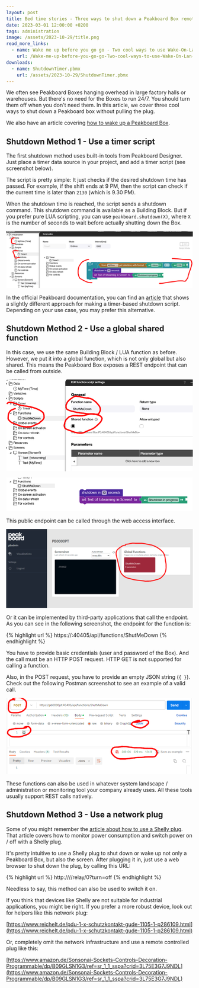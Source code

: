 ```yaml
---
layout: post
title: Bed time stories - Three ways to shut down a Peakboard Box remotely
date: 2023-03-01 12:00:00 +0200
tags: administration
image: /assets/2023-10-29/title.png
read_more_links:
  - name: Wake me up before you go go - Two cool ways to use Wake-On-Lan to boot a Peakboard Box
    url: /Wake-me-up-before-you-go-go-Two-cool-ways-to-use-Wake-On-Lan-to-boot-a-Peakboard-box.html
downloads:
  - name: ShutdownTimer.pbmx
    url: /assets/2023-10-29/ShutdownTimer.pbmx
---
```


We often see Peakboard Boxes hanging overhead in large factory halls or warehouses. But there's no need for the Boxes to run 24/7. You should turn them off when you don't need them. In this article, we cover three cool ways to shut down a Peakboard box without pulling the plug.

We also have an article covering [how to wake up a Peakboard Box](/Wake-me-up-before-you-go-go-Two-cool-ways-to-use-Wake-On-Lan-to-boot-a-Peakboard-box.html).

## Shutdown Method 1 - Use a timer script

The first shutdown method uses built-in tools from Peakboard Designer. Just place a timer data source in your project, and add a timer script (see screenshot below).

The script is pretty simple: It just checks if the desired shutdown time has passed. For example, if the shift ends at 9 PM, then the script can check if the current time is later than `2130` (which is 9.30 PM).

When the shutdown time is reached, the script sends a shutdown command. This shutdown command is available as a Building Block. But if you prefer pure LUA scripting, you can use `peakboard.shutdown(X)`, where `X` is the number of seconds to wait before actually shutting down the Box.

![image](/assets/2023-10-29/010.png)

In the official Peakboard documentation, you can find an [article](https://help.peakboard.com/scripting/en-quick-tipp-restart.html) that shows a slightly different approach for making a timer-based shutdown script. Depending on your use case, you may prefer this alternative.

## Shutdown Method 2 - Use a global shared function

In this case, we use the same Building Block / LUA function as before. However, we put it into a global function, which is not only global but also shared. This means the Peakboard Box exposes a REST endpoint that can be called from outside.

![image](/assets/2023-10-29/020.png)

![image](/assets/2023-10-29/030.png)

This public endpoint can be called through the web access interface.

![image](/assets/2023-10-29/040.png)

Or it can be implemented by third-party applications that call the endpoint. As you can see in the following screenshot, the endpoint for the function is:

{% highlight url %}
https://<MyBox>:40405/api/functions/ShutMeDown
{% endhighlight %}

You have to provide basic credentials (user and password of the Box). And the call must be an HTTP POST request. HTTP GET is not supported for calling a function.

Also, in the POST request, you have to provide an empty JSON string (`{ }`). Check out the following Postman screenshot to see an example of a valid call.

![image](/assets/2023-10-29/045.png)

These functions can also be used in whatever system landscape / administration or monitoring tool your company already uses. All these tools usually support REST calls natively.

## Shutdown Method 3 - Use a network plug

Some of you might remember the [article about how to use a Shelly plug](/Fun-with-Shelly-Plug-S-Switching-Power-on-and-off.html). That article covers how to monitor power consumption and switch power on / off with a Shelly plug.

It's pretty intuitive to use a Shelly plug to shut down or wake up not only a Peakboard Box, but also the screen. After plugging it in, just use a web browser to shut down the plug, by calling this URL:

{% highlight url %}
http://<MyShellyPlugIP>//relay/0?turn=off
{% endhighlight %}

Needless to say, this method can also be used to switch it on.

If you think that devices like Shelly are not suitable for industrial applications, you might be right. If you prefer a more robust device, look out for helpers like this network plug:

[https://www.reichelt.de/pdu-1-x-schutzkontakt-gude-1105-1-p286109.html](https://www.reichelt.de/pdu-1-x-schutzkontakt-gude-1105-1-p286109.html)

Or, completely omit the network infrastructure and use a remote controlled plug like this:

[https://www.amazon.de/Sonsonai-Sockets-Controls-Decoration-Programmable/dp/B09GLSN1G3/ref=sr_1_1_sspa?crid=3L75E3G7J9NDL](https://www.amazon.de/Sonsonai-Sockets-Controls-Decoration-Programmable/dp/B09GLSN1G3/ref=sr_1_1_sspa?crid=3L75E3G7J9NDL)




